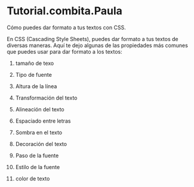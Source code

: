 # Tutorial.combita.Paula
Cómo puedes dar formato a tus textos con CSS.


En CSS (Cascading Style Sheets), puedes dar formato a tus textos de diversas maneras. Aquí te dejo algunas de las propiedades más comunes que puedes usar para dar formato a los textos:

1. tamaño de texo 

2. Tipo de fuente

3. Altura de la línea

4. Transformación del texto

5. Alineación del texto

6. Espaciado entre letras

7. Sombra en el texto

8. Decoración del texto

9. Paso de la fuente 

10. Estilo de la fuente 

11. color de texto 






